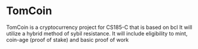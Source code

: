 # TomCoin
TomCoin is a cryptocurrency project for CS185-C that is based on bcl It will utilize a hybrid method of sybil resistance. It will include eligibility to mint, coin-age (proof of stake) and basic proof of work
